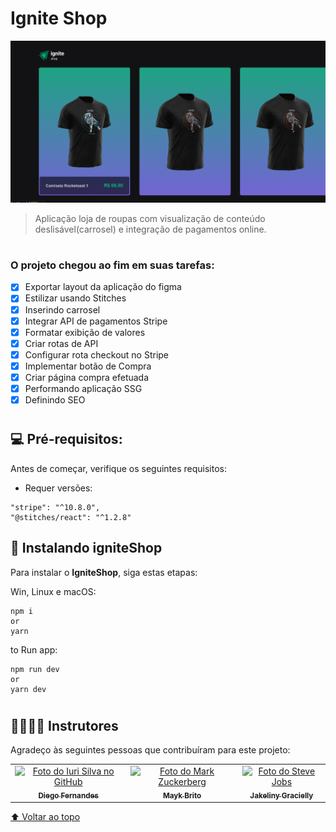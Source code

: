 
# **Ignite Shop**

<img src="./ig-shop-preview.png" alt="ignews">

> Aplicação loja de roupas com visualização de conteúdo deslisável(carrosel) e integração de pagamentos online.

#
### O projeto chegou ao fim em suas tarefas:

- [x] Exportar layout da aplicação do figma
- [x] Estilizar usando Stitches
- [x] Inserindo carrosel
- [x] Integrar API de pagamentos Stripe
- [x] Formatar exibição de valores
- [x] Criar rotas de API
- [x] Configurar rota checkout no Stripe
- [x] Implementar botão de Compra
- [x] Criar página compra efetuada
- [x] Performando aplicação SSG
- [x] Definindo SEO

#
## 💻 Pré-requisitos:

Antes de começar, verifique os seguintes requisitos:

- Requer versões:  

```
"stripe": "^10.8.0",
"@stitches/react": "^1.2.8"
```

## 🚀 Instalando **igniteShop**

Para instalar o **IgniteShop**, siga estas etapas:

Win, Linux e macOS:

```
npm i
or
yarn
```
to Run app:
```
npm run dev
or
yarn dev
```

#
## 🫱🏻‍🫲🏽 Instrutores

Agradeço às seguintes pessoas que contribuíram para este projeto:

<table>
  <tr>
    <td align="center">
      <a href="#">
        <img src="https://github.com/diego3g.png" width="100px;" alt="Foto do Iuri Silva no GitHub"/><br>
        <sub>
          <b>Diego Fernandes</b>
        </sub>
      </a>
    </td>
    <td align="center">
      <a href="#">
        <img src="https://github.com/maykbrito.png" width="100px;" alt="Foto do Mark Zuckerberg"/><br>
        <sub>
          <b>Mayk Brito</b>
        </sub>
      </a>
    </td>
    <td align="center">
      <a href="#">
        <img src="https://github.com/jakeliny.png" width="100px;" alt="Foto do Steve Jobs"/><br>
        <sub>
          <b>Jakeliny Gracielly</b>
        </sub>
      </a>
    </td>
  </tr>
</table>

[⬆ Voltar ao topo](#nome-do-projeto)<br>